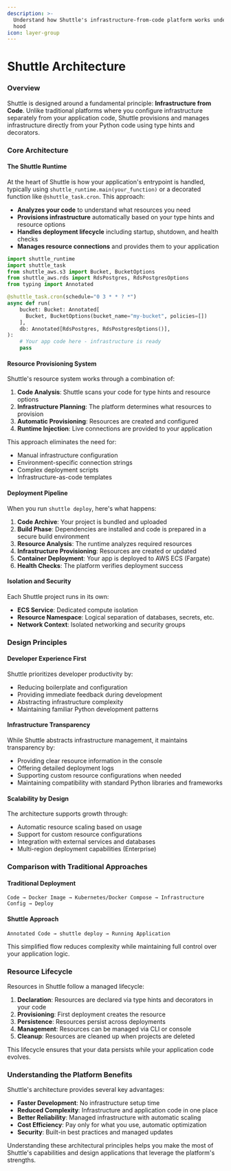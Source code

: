 ```yaml
---
description: >-
  Understand how Shuttle's infrastructure-from-code platform works under the
  hood
icon: layer-group
---
```


# Shuttle Architecture

### Overview

Shuttle is designed around a fundamental principle: **Infrastructure from Code**. Unlike traditional platforms where you configure infrastructure separately from your application code, Shuttle provisions and manages infrastructure directly from your Python code using type hints and decorators.

### Core Architecture

#### The Shuttle Runtime

At the heart of Shuttle is how your application's entrypoint is handled, typically using `shuttle_runtime.main(your_function)` or a decorated function like `@shuttle_task.cron`. This approach:

* **Analyzes your code** to understand what resources you need
* **Provisions infrastructure** automatically based on your type hints and resource options
* **Handles deployment lifecycle** including startup, shutdown, and health checks
* **Manages resource connections** and provides them to your application

```python
import shuttle_runtime
import shuttle_task
from shuttle_aws.s3 import Bucket, BucketOptions
from shuttle_aws.rds import RdsPostgres, RdsPostgresOptions
from typing import Annotated

@shuttle_task.cron(schedule="0 3 * * ? *")
async def run(
    bucket: Bucket: Annotated[
      Bucket, BucketOptions(bucket_name="my-bucket", policies=[])
    ],
    db: Annotated[RdsPostgres, RdsPostgresOptions()],
):
    # Your app code here - infrastructure is ready
    pass
```

#### Resource Provisioning System

Shuttle's resource system works through a combination of:

1. **Code Analysis**: Shuttle scans your code for type hints and resource options
2. **Infrastructure Planning**: The platform determines what resources to provision
3. **Automatic Provisioning**: Resources are created and configured
4. **Runtime Injection**: Live connections are provided to your application

This approach eliminates the need for:

* Manual infrastructure configuration
* Environment-specific connection strings
* Complex deployment scripts
* Infrastructure-as-code templates

#### Deployment Pipeline

When you run `shuttle deploy`, here's what happens:

1. **Code Archive**: Your project is bundled and uploaded
2. **Build Phase**: Dependencies are installed and code is prepared in a secure build environment
3. **Resource Analysis**: The runtime analyzes required resources
4. **Infrastructure Provisioning**: Resources are created or updated
5. **Container Deployment**: Your app is deployed to AWS ECS (Fargate)
6. **Health Checks**: The platform verifies deployment success

#### Isolation and Security

Each Shuttle project runs in its own:

* **ECS Service**: Dedicated compute isolation
* **Resource Namespace**: Logical separation of databases, secrets, etc.
* **Network Context**: Isolated networking and security groups

### Design Principles

#### Developer Experience First

Shuttle prioritizes developer productivity by:

* Reducing boilerplate and configuration
* Providing immediate feedback during development
* Abstracting infrastructure complexity
* Maintaining familiar Python development patterns

#### Infrastructure Transparency

While Shuttle abstracts infrastructure management, it maintains transparency by:

* Providing clear resource information in the console
* Offering detailed deployment logs
* Supporting custom resource configurations when needed
* Maintaining compatibility with standard Python libraries and frameworks

#### Scalability by Design

The architecture supports growth through:

* Automatic resource scaling based on usage
* Support for custom resource configurations
* Integration with external services and databases
* Multi-region deployment capabilities (Enterprise)

### Comparison with Traditional Approaches

#### Traditional Deployment

```
Code → Docker Image → Kubernetes/Docker Compose → Infrastructure Config → Deploy
```

#### Shuttle Approach

```
Annotated Code → shuttle deploy → Running Application
```

This simplified flow reduces complexity while maintaining full control over your application logic.

### Resource Lifecycle

Resources in Shuttle follow a managed lifecycle:

1. **Declaration**: Resources are declared via type hints and decorators in your code
2. **Provisioning**: First deployment creates the resource
3. **Persistence**: Resources persist across deployments
4. **Management**: Resources can be managed via CLI or console
5. **Cleanup**: Resources are cleaned up when projects are deleted

This lifecycle ensures that your data persists while your application code evolves.

### Understanding the Platform Benefits

Shuttle's architecture provides several key advantages:

* **Faster Development**: No infrastructure setup time
* **Reduced Complexity**: Infrastructure and application code in one place
* **Better Reliability**: Managed infrastructure with automatic scaling
* **Cost Efficiency**: Pay only for what you use, automatic optimization
* **Security**: Built-in best practices and managed updates

Understanding these architectural principles helps you make the most of Shuttle's capabilities and design applications that leverage the platform's strengths.

